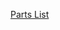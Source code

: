 <a href="https://1drv.ms/x/s!AvyXVxENCV3zsmuCkTiNseF3q6Et?e=ntobGv" target="_blank">Parts List</a>

